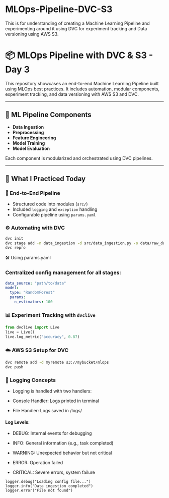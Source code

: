 # MLOps-Pipeline-DVC-S3
This is for understanding of creating a Machine Learning Pipeline and experimenting around it using DVC for experiment tracking and Data versioning using AWS S3.

# 📦 MLOps Pipeline with DVC & S3 - Day 3

This repository showcases an end-to-end Machine Learning Pipeline built using MLOps best practices. It includes automation, modular components, experiment tracking, and data versioning with AWS S3 and DVC.

---

## 🔁 ML Pipeline Components

- **Data Ingestion**
- **Preprocessing**
- **Feature Engineering**
- **Model Training**
- **Model Evaluation**

Each component is modularized and orchestrated using DVC pipelines.

---

## 🧠 What I Practiced Today

### 🧩 End-to-End Pipeline
- Structured code into modules (`src/`)
- Included `logging` and `exception` handling
- Configurable pipeline using `params.yaml`

### ⚙️ Automating with DVC
```bash
dvc init
dvc stage add -n data_ingestion -d src/data_ingestion.py -o data/raw_data.csv python src/data_ingestion.py
dvc repro
```

🛠️ Using params.yaml
### Centralized config management for all stages:

```yaml
data_source: "path/to/data"
model:
  type: "RandomForest"
  params:
    n_estimators: 100
```

### 📊 Experiment Tracking with `dvclive`
```python
from dvclive import Live
live = Live()
live.log_metric("accuracy", 0.87)
```

### ☁️ AWS S3 Setup for DVC
```bash
dvc remote add -d myremote s3://mybucket/mlops
dvc push
```

### 🧾 Logging Concepts
* Logging is handled with two handlers:

- Console Handler: Logs printed in terminal

- File Handler: Logs saved in /logs/

#### Log Levels:
* DEBUG: Internal events for debugging

* INFO: General information (e.g., task completed)

* WARNING: Unexpected behavior but not critical

* ERROR: Operation failed

* CRITICAL: Severe errors, system failure

```
logger.debug("Loading config file...")
logger.info("Data ingestion completed")
logger.error("File not found")
```  
